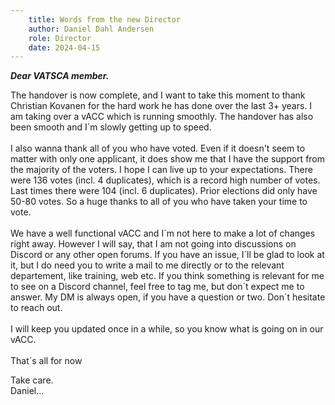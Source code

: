 ```yaml
---
    title: Words from the new Director
    author: Daniel Dahl Andersen
    role: Director
    date: 2024-04-15
---
```


***Dear VATSCA member.***

The handover is now complete, and I want to take this moment to thank Christian Kovanen for the hard work he has done over the last 3+ years. I am taking over a vACC which is running smoothly. The handover has also been smooth and I´m slowly getting up to speed.
<br /><br />
I also wanna thank all of you who have voted. Even if it doesn't seem to matter with only one applicant, it does show me that I have the support from the majority of the voters. I hope I can live up to your expectations. There were 136 votes (incl. 4 duplicates), which is a record high number of votes. Last times there were 104 (incl. 6 duplicates). Prior elections did only have 50-80 votes. So a huge thanks to all of you who have taken your time to vote.
<br /><br />
We have a well functional vACC and I´m not here to make a lot of changes right away. However I will say, that I am not going into discussions on Discord or any other open forums. If you have an issue, I´ll be glad to look at it, but I do need you to write a mail to me directly or to the relevant departement, like training, web etc. If you think something is relevant for me to see on a Discord channel, feel free to tag me, but don´t expect me to answer. My DM is always open, if you have a question or two. Don´t hesitate to reach out.
<br /><br />
I will keep you updated once in a while, so you know what is going on in our vACC.\
<br />
That´s all for now

Take care.\
Daniel...
